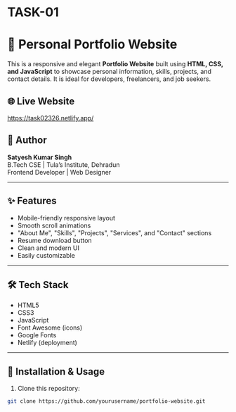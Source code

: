 # TASK-01
# 💼 Personal Portfolio Website

This is a responsive and elegant **Portfolio Website** built using **HTML, CSS, and JavaScript** to showcase personal information, skills, projects, and contact details. It is ideal for developers, freelancers, and job seekers.

## 🌐 Live Website
https://task02326.netlify.app/

## 👤 Author
**Satyesh Kumar Singh**  
B.Tech CSE | Tula’s Institute, Dehradun  
Frontend Developer | Web Designer

---

## ✨ Features

- Mobile-friendly responsive layout
- Smooth scroll animations
- "About Me", "Skills", "Projects", "Services", and "Contact" sections
- Resume download button
- Clean and modern UI
- Easily customizable

---

## 🛠️ Tech Stack

- HTML5  
- CSS3  
- JavaScript  
- Font Awesome (icons)  
- Google Fonts  
- Netlify (deployment)

---

## 🚀 Installation & Usage

1. Clone this repository:
```bash
git clone https://github.com/yourusername/portfolio-website.git
